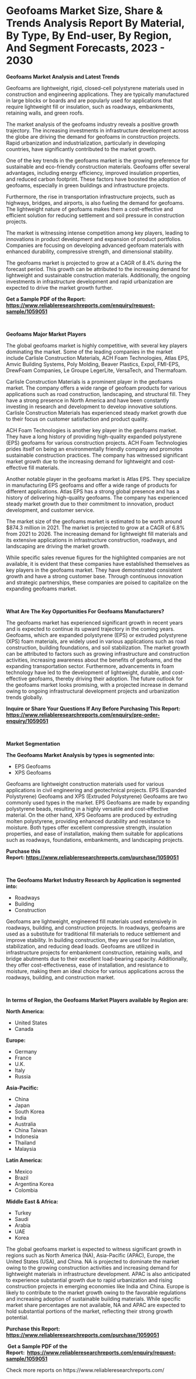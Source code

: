 <p><h1>Geofoams Market Size, Share & Trends Analysis Report By Material, By Type, By End-user, By Region, And Segment Forecasts, 2023 - 2030</h1></p><p><strong>Geofoams Market Analysis and Latest Trends</strong></p>
<p><p>Geofoams are lightweight, rigid, closed-cell polystyrene materials used in construction and engineering applications. They are typically manufactured in large blocks or boards and are popularly used for applications that require lightweight fill or insulation, such as roadways, embankments, retaining walls, and green roofs.</p><p>The market analysis of the geofoams industry reveals a positive growth trajectory. The increasing investments in infrastructure development across the globe are driving the demand for geofoams in construction projects. Rapid urbanization and industrialization, particularly in developing countries, have significantly contributed to the market growth.</p><p>One of the key trends in the geofoams market is the growing preference for sustainable and eco-friendly construction materials. Geofoams offer several advantages, including energy efficiency, improved insulation properties, and reduced carbon footprint. These factors have boosted the adoption of geofoams, especially in green buildings and infrastructure projects.</p><p>Furthermore, the rise in transportation infrastructure projects, such as highways, bridges, and airports, is also fueling the demand for geofoams. The lightweight nature of geofoams makes them a cost-effective and efficient solution for reducing settlement and soil pressure in construction projects.</p><p>The market is witnessing intense competition among key players, leading to innovations in product development and expansion of product portfolios. Companies are focusing on developing advanced geofoam materials with enhanced durability, compressive strength, and dimensional stability.</p><p>The geofoams market is projected to grow at a CAGR of 8.4% during the forecast period. This growth can be attributed to the increasing demand for lightweight and sustainable construction materials. Additionally, the ongoing investments in infrastructure development and rapid urbanization are expected to drive the market growth further.</p></p>
<p><strong>Get a Sample PDF of the Report:&nbsp; <a href="https://www.reliableresearchreports.com/enquiry/request-sample/1059051">https://www.reliableresearchreports.com/enquiry/request-sample/1059051</a></strong></p>
<p>&nbsp;</p>
<p><strong>Geofoams Major Market Players</strong></p>
<p><p>The global geofoams market is highly competitive, with several key players dominating the market. Some of the leading companies in the market include Carlisle Construction Materials, ACH Foam Technologies, Atlas EPS, Amvic Building Systems, Poly Molding, Beaver Plastics, Expol, FMI-EPS, DrewFoam Companies, Le Groupe LegerLite, VersaTech, and Thermafoam.</p><p>Carlisle Construction Materials is a prominent player in the geofoams market. The company offers a wide range of geofoam products for various applications such as road construction, landscaping, and structural fill. They have a strong presence in North America and have been constantly investing in research and development to develop innovative solutions. Carlisle Construction Materials has experienced steady market growth due to their focus on customer satisfaction and product quality.</p><p>ACH Foam Technologies is another key player in the geofoams market. They have a long history of providing high-quality expanded polystyrene (EPS) geofoams for various construction projects. ACH Foam Technologies prides itself on being an environmentally friendly company and promotes sustainable construction practices. The company has witnessed significant market growth due to the increasing demand for lightweight and cost-effective fill materials.</p><p>Another notable player in the geofoams market is Atlas EPS. They specialize in manufacturing EPS geofoams and offer a wide range of products for different applications. Atlas EPS has a strong global presence and has a history of delivering high-quality geofoams. The company has experienced steady market growth due to their commitment to innovation, product development, and customer service.</p><p>The market size of the geofoams market is estimated to be worth around $874.3 million in 2021. The market is projected to grow at a CAGR of 6.8% from 2021 to 2026. The increasing demand for lightweight fill materials and its extensive applications in infrastructure construction, roadways, and landscaping are driving the market growth.</p><p>While specific sales revenue figures for the highlighted companies are not available, it is evident that these companies have established themselves as key players in the geofoams market. They have demonstrated consistent growth and have a strong customer base. Through continuous innovation and strategic partnerships, these companies are poised to capitalize on the expanding geofoams market.</p></p>
<p>&nbsp;</p>
<p><strong>What Are The Key Opportunities For Geofoams Manufacturers?</strong></p>
<p><p>The geofoams market has experienced significant growth in recent years and is expected to continue its upward trajectory in the coming years. Geofoams, which are expanded polystyrene (EPS) or extruded polystyrene (XPS) foam materials, are widely used in various applications such as road construction, building foundations, and soil stabilization. The market growth can be attributed to factors such as growing infrastructure and construction activities, increasing awareness about the benefits of geofoams, and the expanding transportation sector. Furthermore, advancements in foam technology have led to the development of lightweight, durable, and cost-effective geofoams, thereby driving their adoption. The future outlook for the geofoams market looks promising, with a projected increase in demand owing to ongoing infrastructural development projects and urbanization trends globally.</p></p>
<p><strong>Inquire or Share Your Questions If Any Before Purchasing This Report: <a href="https://www.reliableresearchreports.com/enquiry/pre-order-enquiry/1059051">https://www.reliableresearchreports.com/enquiry/pre-order-enquiry/1059051</a></strong></p>
<p>&nbsp;</p>
<p><strong>Market Segmentation</strong></p>
<p><strong>The Geofoams Market Analysis by types is segmented into:</strong></p>
<p><ul><li>EPS Geofoams</li><li>XPS Geofoams</li></ul></p>
<p><p>Geofoams are lightweight construction materials used for various applications in civil engineering and geotechnical projects. EPS (Expanded Polystyrene) Geofoams and XPS (Extruded Polystyrene) Geofoams are two commonly used types in the market. EPS Geofoams are made by expanding polystyrene beads, resulting in a highly versatile and cost-effective material. On the other hand, XPS Geofoams are produced by extruding molten polystyrene, providing enhanced durability and resistance to moisture. Both types offer excellent compressive strength, insulation properties, and ease of installation, making them suitable for applications such as roadways, foundations, embankments, and landscaping projects.</p></p>
<p><strong>Purchase this Report:&nbsp;<a href="https://www.reliableresearchreports.com/purchase/1059051">https://www.reliableresearchreports.com/purchase/1059051</a></strong></p>
<p>&nbsp;</p>
<p><strong>The Geofoams Market Industry Research by Application is segmented into:</strong></p>
<p><ul><li>Roadways</li><li>Building</li><li>Construction</li></ul></p>
<p><p>Geofoams are lightweight, engineered fill materials used extensively in roadways, building, and construction projects. In roadways, geofoams are used as a substitute for traditional fill materials to reduce settlement and improve stability. In building construction, they are used for insulation, stabilization, and reducing dead loads. Geofoams are utilized in infrastructure projects for embankment construction, retaining walls, and bridge abutments due to their excellent load-bearing capacity. Additionally, they offer cost-effectiveness, ease of installation, and resistance to moisture, making them an ideal choice for various applications across the roadways, building, and construction market.</p></p>
<p>&nbsp;</p>
<p><strong>In terms of Region, the Geofoams Market Players available by Region are:</strong></p>
<p>
    <p> <strong> North America: </strong>
        <ul>
            <li>United States</li>
            <li>Canada</li>
        </ul>
        </p> 
    <p> <strong> Europe: </strong>
        <ul>
            <li>Germany</li>
            <li>France</li>
            <li>U.K.</li>
            <li>Italy</li>
            <li>Russia</li>
        </ul>
        </p> 
    <p> <strong> Asia-Pacific: </strong>
        <ul>
            <li>China</li>
            <li>Japan</li>
            <li>South Korea</li>
            <li>India</li>
            <li>Australia</li>
            <li>China Taiwan</li>
            <li>Indonesia</li>
            <li>Thailand</li>
            <li>Malaysia</li>
        </ul>
        </p> 
    <p> <strong> Latin America: </strong>
        <ul>
            <li>Mexico</li>
            <li>Brazil</li>
            <li>Argentina Korea</li>
            <li>Colombia</li>
        </ul>
        </p> 
    <p> <strong> Middle East & Africa: </strong>
        <ul>
            <li>Turkey</li>
            <li>Saudi</li>
            <li>Arabia</li>
            <li>UAE</li>
            <li>Korea</li>
        </ul>
    </p>
    </p>
<p><p>The global geofoams market is expected to witness significant growth in regions such as North America (NA), Asia-Pacific (APAC), Europe, the United States (USA), and China. NA is projected to dominate the market owing to the growing construction activities and increasing demand for lightweight materials in infrastructure development. APAC is also anticipated to experience substantial growth due to rapid urbanization and rising construction projects in emerging economies like India and China. Europe is likely to contribute to the market growth owing to the favorable regulations and increasing adoption of sustainable building materials. While specific market share percentages are not available, NA and APAC are expected to hold substantial portions of the market, reflecting their strong growth potential.</p></p>
<p><strong>Purchase this Report: <a href="https://www.reliableresearchreports.com/purchase/1059051">https://www.reliableresearchreports.com/purchase/1059051</a></strong></p>
<p>&nbsp;<strong>Get a Sample PDF of the Report:&nbsp;&nbsp;<a href="https://www.reliableresearchreports.com/enquiry/request-sample/1059051">https://www.reliableresearchreports.com/enquiry/request-sample/1059051</a></strong></p>
<p><strong></strong></p>
<p>Check more reports on https://www.reliableresearchreports.com/</p>